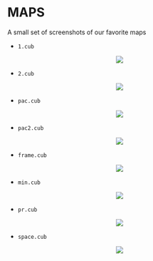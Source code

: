 # MAPS

A small set of screenshots of our favorite maps

- ``1.cub``

<p align="center">
    <img src="https://user-images.githubusercontent.com/40824677/155118469-f1b00ad1-1072-4c1f-bcfc-d3eff8dd8c78.png">
</p>

- ``2.cub``

<p align="center">
    <img src="https://user-images.githubusercontent.com/40824677/155118474-9862e65a-512e-45c1-ab28-79f1d91f1cae.png">
</p>

- ``pac.cub``

<p align="center">
    <img src="https://user-images.githubusercontent.com/40824677/155118483-486ba090-2b59-4a45-a5c5-17f08dd20b94.png">
</p>


- ``pac2.cub``

<p align="center">
    <img src="https://user-images.githubusercontent.com/40824677/155118484-16067a38-7abe-4e9d-a658-ce880f562b03.png">
</p>

- ``frame.cub``

<p align="center">
    <img src="https://user-images.githubusercontent.com/40824677/155118479-995a1d08-0356-48cd-971e-0c133aabbd96.png">
</p>

- ``min.cub``

<p align="center">
    <img src="https://user-images.githubusercontent.com/40824677/155118481-813bd667-184c-4c3d-9244-8fead4748e4a.png">
</p>

- ``pr.cub``

<p align="center">
    <img src="https://user-images.githubusercontent.com/40824677/155118486-71b6e982-2933-4e05-b7d7-c3bfa298f550.png">
</p>

- ``space.cub``

<p align="center">
    <img src="https://user-images.githubusercontent.com/40824677/155118488-669c42b2-3f4b-4a32-bac1-c1b363aad187.png">
</p>
